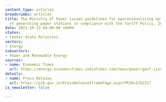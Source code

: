 ```yaml
---
content_type: articles
breadcrumbs: articles
title: The Ministry of Power issues guidelines for operationalizing optimum utilization
  of generating power stations in compliance with the Tariff Policy, 2016
date: 2021-10-13 04:00:00 +0000
states:
- Center-State Relations
sectors:
- Energy
subsectors:
- Power and Renewable Energy
sources:
- name: Economic Times
  url: https://energy.economictimes.indiatimes.com/news/power/govt-issues-guidelines-for-optimum-utilisation-of-power-generation-capacity/86883599
details:
- name: Press Release
  url: https://pib.gov.in/PressReleaseIframePage.aspx?PRID=1762217
is_newsletter: false

---
```

